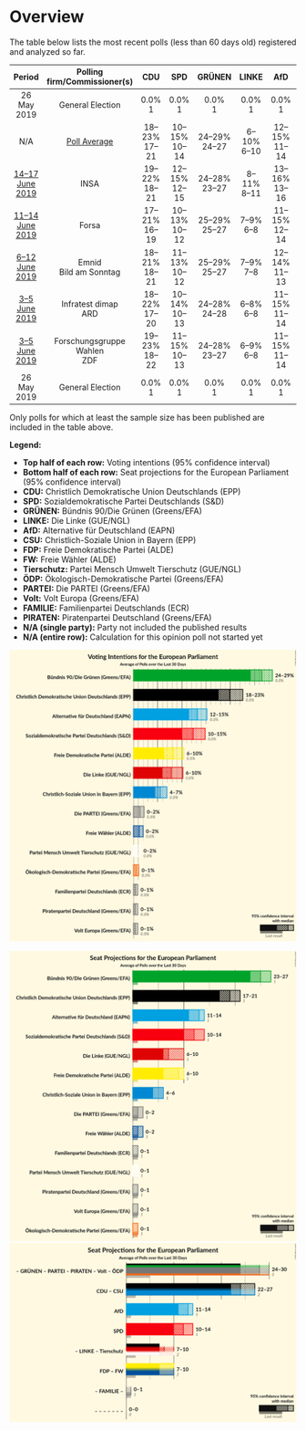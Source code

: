 # Overview

The table below lists the most recent polls (less than 60 days old) registered and analyzed so far.

| Period     | Polling firm/Commissioner(s) | CDU | SPD | GRÜNEN | LINKE | AfD | CSU | FDP | FW | Tierschutz | ÖDP | PARTEI | Volt | FAMILIE | PIRATEN |
|:----------:|:----------------------------:|:--:|:--:|:--:|:--:|:--:|:--:|:--:|:--:|:--:|:--:|:--:|:--:|:--:|:--:|
| 26 May 2019 | General Election | 0.0% <br> 1 | 0.0% <br> 1 | 0.0% <br> 1 | 0.0% <br> 1 | 0.0% <br> 1 | 0.0% <br> 1 | 0.0% <br> 1 | 0.0% <br> 1 | 0.0% <br> 1 | 0.0% <br> 1 | 0.0% <br> 1 | 0.0% <br> 1 | 0.0% <br> 1 | 0.0% <br> 1 |
| N/A | [Poll Average](average.html) | 18–23% <br> 17–21 | 10–15% <br> 10–14 | 24–29% <br> 24–27 | 6–10% <br> 6–10 | 12–15% <br> 11–14 | 4–7% <br> 4–6 | 6–10% <br> 6–10 | 0–2% <br> 0–2 | 0–2% <br> 0–1 | 0–1% <br> 0–1 | 0–2% <br> 0–2 | 0–1% <br> 0–1 | 0–1% <br> 0–1 | 0–1% <br> 0–1 |
| [14–17 June 2019](2019-06-17-INSA.html) | INSA | 19–22% <br> 18–21 | 12–15% <br> 12–15 | 24–28% <br> 23–27 | 8–11% <br> 8–11 | 13–16% <br> 13–16 | 5–7% <br> 4–7 | 8–11% <br> 8–10 | 0% <br> 0 | 0% <br> 0 | 0% <br> 0 | 0% <br> 0 | 0% <br> 0 | 0% <br> 0 | 0% <br> 0 |
| [11–14 June 2019](2019-06-14-Forsa.html) | Forsa | 17–21% <br> 16–19 | 10–13% <br> 10–12 | 25–29% <br> 25–27 | 7–9% <br> 6–8 | 11–15% <br> 12–14 | 4–6% <br> 4–6 | 8–11% <br> 7–10 | 1–2% <br> 1–2 | 1–2% <br> 0–1 | 0–1% <br> 0–1 | 1–2% <br> 1–2 | 0–1% <br> 0–1 | 0–1% <br> 0–1 | 0–1% <br> 0–1 |
| [6–12 June 2019](2019-06-12-Emnid.html) | Emnid <br> Bild am Sonntag | 18–21% <br> 18–21 | 11–13% <br> 10–12 | 25–29% <br> 25–27 | 7–9% <br> 7–8 | 12–14% <br> 11–13 | 5–6% <br> 5–6 | 7–9% <br> 6–8 | 1–2% <br> 1–2 | 1% <br> 1 | 0–1% <br> 0–1 | 1–2% <br> 1–2 | 0–1% <br> 0–1 | 0–1% <br> 0–1 | 0–1% <br> 0–1 |
| [3–5 June 2019](2019-06-05-Infratestdimap.html) | Infratest dimap <br> ARD | 18–22% <br> 17–20 | 10–14% <br> 10–13 | 24–28% <br> 24–28 | 6–8% <br> 6–8 | 11–15% <br> 11–14 | 4–7% <br> 4–6 | 7–9% <br> 7–9 | 1–2% <br> 1–2 | 1–2% <br> 1 | 0–1% <br> 0–1 | 1–2% <br> 1–2 | 0–1% <br> 0–1 | 0–1% <br> 0–1 | 0–1% <br> 0–1 |
| [3–5 June 2019](2019-06-05-ForschungsgruppeWahlen.html) | Forschungsgruppe Wahlen <br> ZDF | 19–23% <br> 18–22 | 11–15% <br> 10–13 | 24–28% <br> 23–27 | 6–9% <br> 6–8 | 11–15% <br> 11–14 | 5–7% <br> 5–7 | 6–9% <br> 6–9 | 1–2% <br> 1–2 | 0–1% <br> 0–1 | 0–1% <br> 0–1 | 1–2% <br> 1–2 | 0–1% <br> 0–1 | 0–1% <br> 0–1 | 0–1% <br> 0–1 |
| 26 May 2019 | General Election | 0.0% <br> 1 | 0.0% <br> 1 | 0.0% <br> 1 | 0.0% <br> 1 | 0.0% <br> 1 | 0.0% <br> 1 | 0.0% <br> 1 | 0.0% <br> 1 | 0.0% <br> 1 | 0.0% <br> 1 | 0.0% <br> 1 | 0.0% <br> 1 | 0.0% <br> 1 | 0.0% <br> 1 |

Only polls for which at least the sample size has been published are included in the table above.

**Legend:**
+ **Top half of each row:** Voting intentions (95% confidence interval)
+ **Bottom half of each row:** Seat projections for the European Parliament (95% confidence interval)
+ **CDU:** Christlich Demokratische Union Deutschlands (EPP)
+ **SPD:** Sozialdemokratische Partei Deutschlands (S&D)
+ **GRÜNEN:** Bündnis 90/Die Grünen (Greens/EFA)
+ **LINKE:** Die Linke (GUE/NGL)
+ **AfD:** Alternative für Deutschland (EAPN)
+ **CSU:** Christlich-Soziale Union in Bayern (EPP)
+ **FDP:** Freie Demokratische Partei (ALDE)
+ **FW:** Freie Wähler (ALDE)
+ **Tierschutz:** Partei Mensch Umwelt Tierschutz (GUE/NGL)
+ **ÖDP:** Ökologisch-Demokratische Partei (Greens/EFA)
+ **PARTEI:** Die PARTEI (Greens/EFA)
+ **Volt:** Volt Europa (Greens/EFA)
+ **FAMILIE:** Familienpartei Deutschlands (ECR)
+ **PIRATEN:** Piratenpartei Deutschland (Greens/EFA)
+ **N/A (single party):** Party not included the published results
+ **N/A (entire row):** Calculation for this opinion poll not started yet


![Graph with voting intentions not yet produced](average.png "Voting Intentions")

![Graph with seats not yet produced](average-seats.png "Seats")
![Graph with coalitions seats not yet produced](average-coalitions-seats.png "Coalitions Seats")

